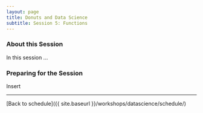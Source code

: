 ```yaml
---
layout: page
title: Donuts and Data Science
subtitle: Session 5: Functions
---
```


### About this Session

In this session ...

### Preparing for the Session

Insert

* * *

[Back to schedule]({{ site.baseurl }}/workshops/datascience/schedule/)
